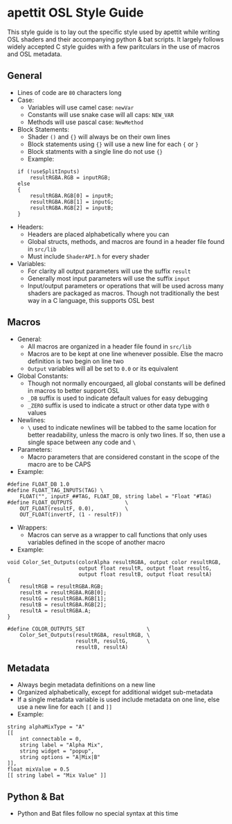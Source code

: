 # apettit OSL Style Guide
This style guide is to lay out the specific style used by apettit while writing OSL shaders and their accompanying python & bat scripts. It largely follows widely accepted C style guides with a few paritculars in the use of macros and OSL metadata.

## General
- Lines of code are ```80``` characters long
- Case:
    - Variables will use camel case: ```newVar```
    - Constants will use snake case will all caps: ```NEW_VAR```
    - Methods will use pascal case: ```NewMethod```
- Block Statements:
    - Shader ```()``` and ```{}``` will always be on their own lines
    - Block statements using ```{}``` will use a new line for each ```{``` or ```}```
    - Block statments with a single line do not use ```{}```
    - Example:
    ```
    if (!useSplitInputs)
        resultRGBA.RGB = inputRGB;
    else 
    {
        resultRGBA.RGB[0] = inputR;
        resultRGBA.RGB[1] = inputG;
        resultRGBA.RGB[2] = inputB;
    }
    ```
- Headers:
    - Headers are placed alphabetically where you can
    - Global structs, methods, and macros are found in a header file found in ```src/lib```
    - Must include ```ShaderAPI.h``` for every shader
- Variables:
    - For clarity all output parameters will use the suffix ```result```
    - Generally most input parameters will use the suffix ```input```
    - Input/output parameters or operations that will be used across many shaders are packaged as macros. Though not traditionally the best way in  a C language, this supports OSL best

## Macros
- General:
    - All macros are organized in a header file found in ```src/lib```
    - Macros are to be kept at one line whenever possible. Else the macro definition is two begin on line two
    - ```Output``` variables will all be set to ```0.0``` or its equivalent
- Global Constants:
    - Though not normally encourgaed, all global constants will be defined in macros to better support OSL
    - ```_DB``` suffix is used to indicate default values for easy debugging
    - ```_ZERO``` suffix is used to indicate a struct or other data type with  ```0``` values
- Newlines:
    - ```\``` used to indicate newlines will be tabbed to the same location for better readability, unless the macro is only two lines. If so, then use a single space between any code and ```\```
- Parameters:
    - Macro parameters that are considered constant in the scope of the macro are to be CAPS
- Example:
```
#define FLOAT_DB 1.0
#define FLOAT_TAG_INPUTS(TAG) \
    FLOAT("", inputF_##TAG, FLOAT_DB, string label = "Float "#TAG)
#define FLOAT_OUTPUTS                 \
    OUT_FLOAT(resultF, 0.0),          \
    OUT_FLOAT(invertF, (1 - resultF))
```
- Wrappers:
    - Macros can serve as a wrapper to call functions that only uses variables defined in the scope of another macro
- Example:
```
void Color_Set_Outputs(colorAlpha resultRGBA, output color resultRGB,
                       output float resultR, output float resultG,
                       output float resultB, output float resultA)
{
    resultRGB = resultRGBA.RGB;
    resultR = resultRGBA.RGB[0];
    resultG = resultRGBA.RGB[1];
    resultB = resultRGBA.RGB[2];
    resultA = resultRGBA.A;
}

#define COLOR_OUTPUTS_SET                    \
    Color_Set_Outputs(resultRGBA, resultRGB, \
                      resultR, resultG,      \
                      resultB, resultA)
```

## Metadata
- Always begin metadata definitions on a new line
- Organized alphabetically, except for additional widget sub-metadata
- If a single metadata variable is used include metadata on one line, else use a new line for each ```[[``` and ```]]```
- Example:
```
string alphaMixType = "A"
[[ 
    int connectable = 0, 
    string label = "Alpha Mix", 
    string widget = "popup",
    string options = "A|Mix|B"
]],
float mixValue = 0.5
[[ string label = "Mix Value" ]]
```

## Python & Bat
- Python and Bat files follow no special syntax at this time

